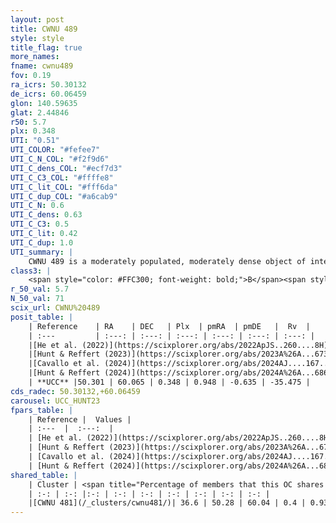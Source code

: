 ```yaml
---
layout: post
title: CWNU 489
style: style
title_flag: true
more_names: 
fname: cwnu489
fov: 0.19
ra_icrs: 50.30132
de_icrs: 60.06459
glon: 140.59635
glat: 2.44846
r50: 5.7
plx: 0.348
UTI: "0.51"
UTI_COLOR: "#fefee7"
UTI_C_N_COL: "#f2f9d6"
UTI_C_dens_COL: "#ecf7d3"
UTI_C_C3_COL: "#ffffe8"
UTI_C_lit_COL: "#fff6da"
UTI_C_dup_COL: "#a6cab9"
UTI_C_N: 0.6
UTI_C_dens: 0.63
UTI_C_C3: 0.5
UTI_C_lit: 0.42
UTI_C_dup: 1.0
UTI_summary: |
    CWNU 489 is a moderately populated, moderately dense object of intermediate C3 quality. It was recently reported in the literature.<br><br>This object shares a moderate percentage of members with at least one entry reported in the same catalogue.
class3: |
    <span style="color: #FFC300; font-weight: bold;">B</span><span style="color: #FFC300; font-weight: bold;">B</span>
r_50_val: 5.7
N_50_val: 71
scix_url: CWNU%20489
posit_table: |
    | Reference    | RA    | DEC   | Plx  | pmRA  | pmDE   |  Rv  |
    | :---         | :---: | :---: | :---: | :---: | :---: | :---: |
    |[He et al. (2022)](https://scixplorer.org/abs/2022ApJS..260....8H) | 50.327 | 60.08 | 0.34 | 0.92 | -0.61 | -- |
    |[Hunt & Reffert (2023)](https://scixplorer.org/abs/2023A%26A...673A.114H) | 50.264 | 60.1 | 0.348 | 0.95 | -0.63 | -33.478 |
    |[Cavallo et al. (2024)](https://scixplorer.org/abs/2024AJ....167...12C) | 50.285 | 60.081 | 0.351 | -- | -- | -- |
    |[Hunt & Reffert (2024)](https://scixplorer.org/abs/2024A%26A...686A..42H) | 50.264 | 60.1 | 0.348 | 0.95 | -0.63 | -33.478 |
    | **UCC** |50.301 | 60.065 | 0.348 | 0.948 | -0.635 | -35.475 | 
cds_radec: 50.30132,+60.06459
carousel: UCC_HUNT23
fpars_table: |
    | Reference |  Values |
    | :---  |  :---:  |
    | [He et al. (2022)](https://scixplorer.org/abs/2022ApJS..260....8H) | `AG=2.1, m-M=11.9, logAge=8.8, Z=0.038` |
    | [Hunt & Reffert (2023)](https://scixplorer.org/abs/2023A%26A...673A.114H) | `AV50=2.826, diffAV50=2.327, MOD50=12.042, logAge50=8.299` |
    | [Cavallo et al. (2024)](https://scixplorer.org/abs/2024AJ....167...12C) | `AV50=2.55, dMod50=12.05, logAge50=8.65, [Fe/H]50=0.53` |
    | [Hunt & Reffert (2024)](https://scixplorer.org/abs/2024A%26A...686A..42H) | `MassJ=777.518` |
shared_table: |
    | Cluster | <span title="Percentage of members that this OC shares with the ones listed">%</span>   | RA   | DEC   | Plx   | pmRA  | pmDE  | Rv | UTI |
    | :-: | :-: |:-: | :-: | :-: | :-: | :-: | :-: | :-: |
    |[CWNU 481](/_clusters/cwnu481/)| 36.6 | 50.28 | 60.04 | 0.4 | 0.93 | -0.64 | -33.8 |0.24 |
---
```

